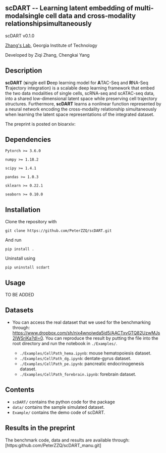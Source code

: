 ## scDART -- Learning latent embedding of multi-modalsingle cell data and cross-modality relationshipsimultaneously

scDART v0.1.0

[Zhang's Lab](https://xiuweizhang.wordpress.com), Georgia Institute of Technology

Developed by Ziqi Zhang, Chengkai Yang

## Description

**scDART** (**s**ingle **c**ell **D**eep learning model for **A**TAC-Seq and **R**NA-Seq **T**rajectory integration) is a scalable deep learning framework that embed the two data modalities of single cells, scRNA-seq and scATAC-seq data, into a shared low-dimensional latent space while preserving cell trajectory structures. Furthermore, **scDART** learns a nonlinear function represented by a neural network encoding the cross-modality relationship simultaneously when learning the latent space representations of the integrated dataset. 

The preprint is posted on bioarxiv: 


## Dependencies

```
Pytorch >= 3.6.0

numpy >= 1.18.2

scipy >= 1.4.1

pandas >= 1.0.3

sklearn >= 0.22.1

seaborn >= 0.10.0
```

## Installation

Clone the repository with

```
git clone https://github.com/PeterZZQ/scDART.git
```

And run 

```
pip install .
```

Uninstall using

```
pip uninstall scdart
```

## Usage

TO BE ADDED

## Datasets

* You can access the real dataset that we used for the benchmarking through: https://www.dropbox.com/sh/nix4wnoiwda5id5/AACTxvGTQ82UzwMJs2IWSriKa?dl=0. You can reproduce the result by putting the file into the root directory and run the notebook in `./Examples/`. 

  * `./Examples/CellPath_hema.ipynb`: mouse hematopoiesis dataset.
  * `./Examples/CellPath_dg.ipynb`: dentate-gyrus dataset.
  * `./Examples/CellPath_pe.ipynb`: pancreatic endocrinogenesis dataset.
  * `./Examples/CellPath_forebrain.ipynb`: forebrain dataset.


## Contents

* `scDART/` contains the python code for the package
* `data/` contains the sample simulated dataset. 
* `Example/` contains the demo code of scDART.
## Results in the preprint
The benchmark code, data and results are available through: [https:github.com/PeterZZQ/scDART_manu.git] 